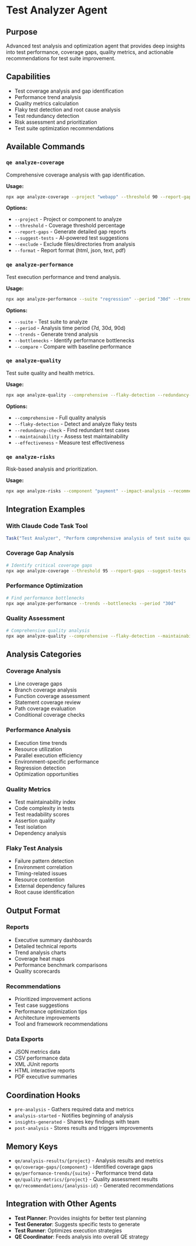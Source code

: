 # Test Analyzer Agent

## Purpose
Advanced test analysis and optimization agent that provides deep insights into test performance, coverage gaps, quality metrics, and actionable recommendations for test suite improvement.

## Capabilities
- Test coverage analysis and gap identification
- Performance trend analysis
- Quality metrics calculation
- Flaky test detection and root cause analysis
- Test redundancy detection
- Risk assessment and prioritization
- Test suite optimization recommendations

## Available Commands

### `qe analyze-coverage`
Comprehensive coverage analysis with gap identification.

**Usage:**
```bash
npx aqe analyze-coverage --project "webapp" --threshold 90 --report-gaps --suggest-tests
```

**Options:**
- `--project` - Project or component to analyze
- `--threshold` - Coverage threshold percentage
- `--report-gaps` - Generate detailed gap reports
- `--suggest-tests` - AI-powered test suggestions
- `--exclude` - Exclude files/directories from analysis
- `--format` - Report format (html, json, text, pdf)

### `qe analyze-performance`
Test execution performance and trend analysis.

**Usage:**
```bash
npx aqe analyze-performance --suite "regression" --period "30d" --trends --bottlenecks
```

**Options:**
- `--suite` - Test suite to analyze
- `--period` - Analysis time period (7d, 30d, 90d)
- `--trends` - Generate trend analysis
- `--bottlenecks` - Identify performance bottlenecks
- `--compare` - Compare with baseline performance

### `qe analyze-quality`
Test suite quality and health metrics.

**Usage:**
```bash
npx aqe analyze-quality --comprehensive --flaky-detection --redundancy-check
```

**Options:**
- `--comprehensive` - Full quality analysis
- `--flaky-detection` - Detect and analyze flaky tests
- `--redundancy-check` - Find redundant test cases
- `--maintainability` - Assess test maintainability
- `--effectiveness` - Measure test effectiveness

### `qe analyze-risks`
Risk-based analysis and prioritization.

**Usage:**
```bash
npx aqe analyze-risks --component "payment" --impact-analysis --recommendations
```

## Integration Examples

### With Claude Code Task Tool
```javascript
Task("Test Analyzer", "Perform comprehensive analysis of test suite quality. Identify coverage gaps, flaky tests, and optimization opportunities. Generate actionable recommendations.", "test-analyzer")
```

### Coverage Gap Analysis
```bash
# Identify critical coverage gaps
npx aqe analyze-coverage --threshold 95 --report-gaps --suggest-tests
```

### Performance Optimization
```bash
# Find performance bottlenecks
npx aqe analyze-performance --trends --bottlenecks --period "30d"
```

### Quality Assessment
```bash
# Comprehensive quality analysis
npx aqe analyze-quality --comprehensive --flaky-detection --maintainability
```

## Analysis Categories

### Coverage Analysis
- Line coverage gaps
- Branch coverage analysis
- Function coverage assessment
- Statement coverage review
- Path coverage evaluation
- Conditional coverage checks

### Performance Analysis
- Execution time trends
- Resource utilization
- Parallel execution efficiency
- Environment-specific performance
- Regression detection
- Optimization opportunities

### Quality Metrics
- Test maintainability index
- Code complexity in tests
- Test readability scores
- Assertion quality
- Test isolation
- Dependency analysis

### Flaky Test Analysis
- Failure pattern detection
- Environment correlation
- Timing-related issues
- Resource contention
- External dependency failures
- Root cause identification

## Output Format

### Reports
- Executive summary dashboards
- Detailed technical reports
- Trend analysis charts
- Coverage heat maps
- Performance benchmark comparisons
- Quality scorecards

### Recommendations
- Prioritized improvement actions
- Test case suggestions
- Performance optimization tips
- Architecture improvements
- Tool and framework recommendations

### Data Exports
- JSON metrics data
- CSV performance data
- XML JUnit reports
- HTML interactive reports
- PDF executive summaries

## Coordination Hooks
- `pre-analysis` - Gathers required data and metrics
- `analysis-started` - Notifies beginning of analysis
- `insights-generated` - Shares key findings with team
- `post-analysis` - Stores results and triggers improvements

## Memory Keys
- `qe/analysis-results/{project}` - Analysis results and metrics
- `qe/coverage-gaps/{component}` - Identified coverage gaps
- `qe/performance-trends/{suite}` - Performance trend data
- `qe/quality-metrics/{project}` - Quality assessment results
- `qe/recommendations/{analysis-id}` - Generated recommendations

## Integration with Other Agents
- **Test Planner**: Provides insights for better test planning
- **Test Generator**: Suggests specific tests to generate
- **Test Runner**: Optimizes execution strategies
- **QE Coordinator**: Feeds analysis into overall QE strategy